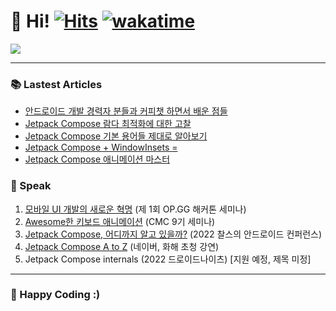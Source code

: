 # 👋 Hi! [![Hits](https://hits.seeyoufarm.com/api/count/incr/badge.svg?url=https%3A%2F%2Fgithub.com%2Fjisungbin%2Fjisungbin&count_bg=%2396D667&title_bg=%23555555&icon=ghostery.svg&icon_color=%23FFFFFF&title=see+my+profile&edge_flat=false)](https://github.com/jisungbin/fashion-guide) [![wakatime](https://wakatime.com/badge/user/2da851dd-14d7-47dd-821a-7d902e52c1c2.svg)](https://github.com/jisungbin/univ)

![](https://github-readme-stats.vercel.app/api?username=jisungbin&count_private=true&include_all_commits=true)

-----

### 📚 Lastest Articles

<!-- BLOG-POST-LIST:START -->
- [안드로이드 개발 경력자 분들과 커피챗 하면서 배운 점들](https://jisungbin.medium.com/%EC%95%88%EB%93%9C%EB%A1%9C%EC%9D%B4%EB%93%9C-%EA%B0%9C%EB%B0%9C-%EA%B2%BD%EB%A0%A5%EC%9E%90-%EB%B6%84%EB%93%A4%EA%B3%BC-%EC%BB%A4%ED%94%BC%EC%B1%97-%ED%95%98%EB%A9%B4%EC%84%9C-%EB%B0%B0%EC%9A%B4-%EC%A0%90%EB%93%A4-bc29de503eb3?source=rss-32f8b2abeab9------2)
- [Jetpack Compose 람다 최적화에 대한 고찰](https://sungbin.land/jetpack-compose-%EB%9E%8C%EB%8B%A4-%EC%B5%9C%EC%A0%81%ED%99%94%EC%97%90-%EB%8C%80%ED%95%9C-%EA%B3%A0%EC%B0%B0-b8854e38067a?source=rss-32f8b2abeab9------2)
- [Jetpack Compose 기본 용어들 제대로 알아보기](https://sungbin.land/jetpack-compose-%EA%B8%B0%EB%B3%B8-%EC%9A%A9%EC%96%B4%EB%93%A4-%EC%A0%9C%EB%8C%80%EB%A1%9C-%EC%95%8C%EC%95%84%EB%B3%B4%EA%B8%B0-356f4347c1a8?source=rss-32f8b2abeab9------2)
- [Jetpack Compose + WindowInsets =](https://sungbin.land/jetpack-compose-windowinsets-fa8f286f092b?source=rss-32f8b2abeab9------2)
- [Jetpack Compose 애니메이션 마스터](https://sungbin.land/jetpack-compose-%EC%95%A0%EB%8B%88%EB%A9%94%EC%9D%B4%EC%85%98-%EB%A7%88%EC%8A%A4%ED%84%B0-efbe5b074e03?source=rss-32f8b2abeab9------2)
<!-- BLOG-POST-LIST:END -->



### 🎤 Speak

1. [모바일 UI 개발의 새로운 혁명](https://sungbin.land/%EB%AA%A8%EB%B0%94%EC%9D%BC-ui-%EA%B0%9C%EB%B0%9C%EC%9D%98-%EC%83%88%EB%A1%9C%EC%9A%B4-%ED%98%81%EB%AA%85-739c76a501b1) (제 1회 OP.GG 해커톤 세미나)
2. [Awesome한 키보드 애니메이션](https://sungbin.land/%EC%95%88%EB%93%9C%EB%A1%9C%EC%9D%B4%EB%93%9C-windowinsets%EB%A1%9C-%ED%82%A4%EB%B3%B4%EB%93%9C-%EC%95%A0%EB%8B%88%EB%A9%94%EC%9D%B4%EC%85%98-%EA%B5%AC%ED%98%84%ED%95%98%EA%B8%B0-1-b6452ed44bc8) (CMC 9기 세미나)
3. [Jetpack Compose, 어디까지 알고 있을까?](https://sungbin.land/jetpack-compose-%E1%84%8B%E1%85%A5%E1%84%83%E1%85%B5%E1%84%81%E1%85%A1%E1%84%8C%E1%85%B5-%E1%84%8B%E1%85%A1%E1%86%AF%E1%84%80%E1%85%A9-%E1%84%8B%E1%85%B5%E1%86%BB%E1%84%8B%E1%85%B3%E1%86%AF%E1%84%81%E1%85%A1-%EB%AF%B8%EA%B3%B5%EA%B0%9C-%EC%8A%AC%EB%9D%BC%EC%9D%B4%EB%93%9C-%EC%B6%94%EA%B0%80-%EB%B0%8F-%EC%95%BD%EA%B0%84%EC%9D%98-%ED%9B%84%EA%B8%B0-ff35cd43e4c3) (2022 찰스의 안드로이드 컨퍼런스)
4. [Jetpack Compose A to Z](https://jisungbin.medium.com/%EB%84%A4%EC%9D%B4%EB%B2%84-%ED%99%94%ED%95%B4-%EA%B8%B0%EC%97%85-%EA%B0%95%EC%97%B0-%ED%9B%84%EA%B8%B0-4f6474918f62) (네이버, 화해 초청 강연)
5. Jetpack Compose internals (2022 드로이드나이츠) [지원 예정, 제목 미정]



-----

### 🤗 Happy Coding :)

